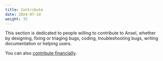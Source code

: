 ```yaml
---
title: Contribute
date: 2024-07-14
weight: 35
---
```


This section is dedicated to people willing to contribute to Ansel, whether by designing, fixing or triaging bugs, coding, troubleshooting bugs, writing documentation or helping users.

You can also [contribute financially](https://community.ansel.photos/donations-make).
